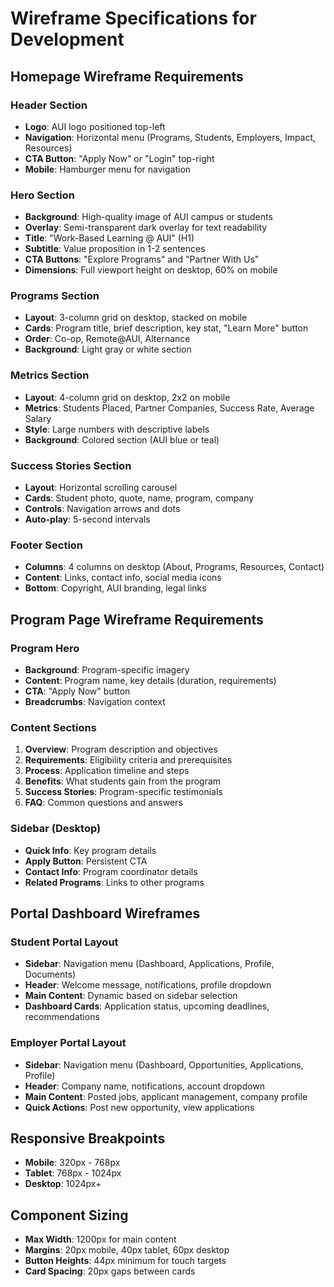 # Wireframe Specifications for Development

## Homepage Wireframe Requirements
### Header Section
- **Logo**: AUI logo positioned top-left
- **Navigation**: Horizontal menu (Programs, Students, Employers, Impact, Resources)
- **CTA Button**: "Apply Now" or "Login" top-right
- **Mobile**: Hamburger menu for navigation

### Hero Section
- **Background**: High-quality image of AUI campus or students
- **Overlay**: Semi-transparent dark overlay for text readability
- **Title**: "Work-Based Learning @ AUI" (H1)
- **Subtitle**: Value proposition in 1-2 sentences
- **CTA Buttons**: "Explore Programs" and "Partner With Us"
- **Dimensions**: Full viewport height on desktop, 60% on mobile

### Programs Section
- **Layout**: 3-column grid on desktop, stacked on mobile
- **Cards**: Program title, brief description, key stat, "Learn More" button
- **Order**: Co-op, Remote@AUI, Alternance
- **Background**: Light gray or white section

### Metrics Section
- **Layout**: 4-column grid on desktop, 2x2 on mobile
- **Metrics**: Students Placed, Partner Companies, Success Rate, Average Salary
- **Style**: Large numbers with descriptive labels
- **Background**: Colored section (AUI blue or teal)

### Success Stories Section
- **Layout**: Horizontal scrolling carousel
- **Cards**: Student photo, quote, name, program, company
- **Controls**: Navigation arrows and dots
- **Auto-play**: 5-second intervals

### Footer Section
- **Columns**: 4 columns on desktop (About, Programs, Resources, Contact)
- **Content**: Links, contact info, social media icons
- **Bottom**: Copyright, AUI branding, legal links

## Program Page Wireframe Requirements
### Program Hero
- **Background**: Program-specific imagery
- **Content**: Program name, key details (duration, requirements)
- **CTA**: "Apply Now" button
- **Breadcrumbs**: Navigation context

### Content Sections
1. **Overview**: Program description and objectives
2. **Requirements**: Eligibility criteria and prerequisites
3. **Process**: Application timeline and steps
4. **Benefits**: What students gain from the program
5. **Success Stories**: Program-specific testimonials
6. **FAQ**: Common questions and answers

### Sidebar (Desktop)
- **Quick Info**: Key program details
- **Apply Button**: Persistent CTA
- **Contact Info**: Program coordinator details
- **Related Programs**: Links to other programs

## Portal Dashboard Wireframes
### Student Portal Layout
- **Sidebar**: Navigation menu (Dashboard, Applications, Profile, Documents)
- **Header**: Welcome message, notifications, profile dropdown
- **Main Content**: Dynamic based on sidebar selection
- **Dashboard Cards**: Application status, upcoming deadlines, recommendations

### Employer Portal Layout
- **Sidebar**: Navigation menu (Dashboard, Opportunities, Applications, Profile)
- **Header**: Company name, notifications, account dropdown
- **Main Content**: Posted jobs, applicant management, company profile
- **Quick Actions**: Post new opportunity, view applications

## Responsive Breakpoints
- **Mobile**: 320px - 768px
- **Tablet**: 768px - 1024px
- **Desktop**: 1024px+

## Component Sizing
- **Max Width**: 1200px for main content
- **Margins**: 20px mobile, 40px tablet, 60px desktop
- **Button Heights**: 44px minimum for touch targets
- **Card Spacing**: 20px gaps between cards
